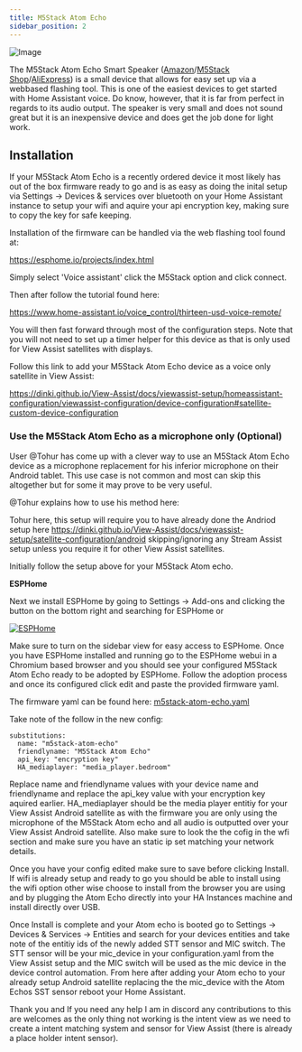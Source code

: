 ```yaml
---
title: M5Stack Atom Echo
sidebar_position: 2
---
```


![Image](./m5stackecho.jpg)

The M5Stack Atom Echo Smart Speaker ([Amazon](https://amzn.to/4eC8Tto)/[M5Stack Shop](https://shop.m5stack.com/collections/m5-controllers/products/atom-echo-smart-speaker-dev-kit)/[AliExpress](https://www.aliexpress.us/item/3256803113017446.html?aff_platform=portals-tool&sk=_A8G2YF&aff_trace_key=90326d2a90444b4887632f62dd533ce4-1654058373639-07963-_A8G2YF&terminal_id=c5517a8c9bb44b4fb32147398fbc2576&aff_fcid=90326d2a90444b4887632f62dd533ce4-1654058373639-07963-_A8G2YF&tt=CPS_NORMAL&aff_fsk=_A8G2YF&gatewayAdapt=glo2usa4itemAdapt)) is a small device that allows for easy set up via a webbased flashing tool.  This is one of the easiest devices to get started with Home Assistant voice.  Do know, however, that it is far from perfect in regards to its audio output.  The speaker is very small and does not sound great but it is an inexpensive device and does get the job done for light work.

## Installation

If your M5Stack Atom Echo is a recently ordered device it most likely has out of the box firmware ready to go and is as easy as doing the inital setup via Settings -> Devices & services over bluetooth on your Home Assistant instance to setup your wifi and aquire your api encryption key, making sure to copy the key for safe keeping.

Installation of the firmware can be handled via the web flashing tool found at:

https://esphome.io/projects/index.html

Simply select 'Voice assistant' click the M5Stack option and click connect.

Then after follow the tutorial found here:

https://www.home-assistant.io/voice_control/thirteen-usd-voice-remote/

You will then fast forward through most of the configuration steps.  Note that you will not need to set up a timer helper for this device as that is only used for View Assist satellites with displays.

Follow this link to add your M5Stack Atom Echo device as a voice only satellite in View Assist:

https://dinki.github.io/View-Assist/docs/viewassist-setup/homeassistant-configuration/viewassist-configuration/device-configuration#satellite-custom-device-configuration

### Use the M5Stack Atom Echo as a microphone only (Optional)

User @Tohur has come up with a clever way to use an M5Stack Atom Echo device as a microphone replacement for his inferior microphone on their Android tablet.  This use case is not common and most can skip this altogether but for some it may prove to be very useful.

@Tohur explains how to use his method here:

Tohur here, this setup will require you to have already done the Andriod setup here https://dinki.github.io/View-Assist/docs/viewassist-setup/satellite-configuration/android skipping/ignoring any Stream Assist setup unless you require it for other View Assist satellites.

Initially follow the setup above for your M5Stack Atom echo.

**ESPHome**

Next we install ESPHome by going to Settings -> Add-ons and clicking the button on the bottom right and searching for ESPHome or   

[![ESPHome](https://my.home-assistant.io/badges/supervisor_addon.svg 'ESPHome')](https://my.home-assistant.io/redirect/supervisor_addon/?addon=5c53de3b_esphome&repository_url=https%3A%2F%2Fgithub.com%2Fesphome%2Fhome-assistant-addon)

Make sure to  turn on the sidebar view for easy access to ESPHome. Once you have ESPHome installed and running go to the ESPHome webui in a Chromium based browser and you should see your configured M5Stack Atom Echo ready to be adopted by ESPHome. Follow the adoption process and once its configured click edit and paste the provided firmware yaml. 

The firmware yaml can be found here: [m5stack-atom-echo.yaml](./m5stack-atom-echo.yaml)

Take note of the follow in the new config:

```
substitutions:
  name: "m5stack-atom-echo"
  friendlyname: "M5Stack Atom Echo"
  api_key: "encryption key"
  HA_mediaplayer: "media_player.bedroom"
```

Replace name and friendlyname values with your device name and friendlyname and replace the api_key value with your encryption key aquired earlier. HA_mediaplayer should be the media player entitiy for your View Assist Android satellite as with the firmware you are only using the microphone of the M5Stack Atom echo and all audio is outputted over your View Assist Android satellite. Also make sure to  look the the cofig  in the wfi section and make sure you have an static ip set matching your network details.

Once you have your config edited make sure to save before clicking Install. If wifi is already setup and ready to go you should be able to install using the wifi option other wise choose to install from the browser you are using and by plugging the Atom Echo directly into your HA Instances machine and install directly over USB.



Once Install is complete and your Atom echo is booted go to Settings -> Devices  & Services -> Entities and search for your devices entities and take note of the entitiy ids of the newly added STT sensor and MIC switch. The STT sensor will be your mic_device in your configuration.yaml from the View Assist setup and the MIC switch will be used as the mic device in the device control automation. From here after adding  your Atom echo to your already setup Android satellite replacing the the mic_device with the Atom  Echos SST sensor reboot your Home Assistant.



Thank you and If you need any help I am in discord any contributions to this are welcomes as  the only thing not working is the intent view as we need to create a intent matching system and sensor for View Assist (there is already a place holder intent sensor).
